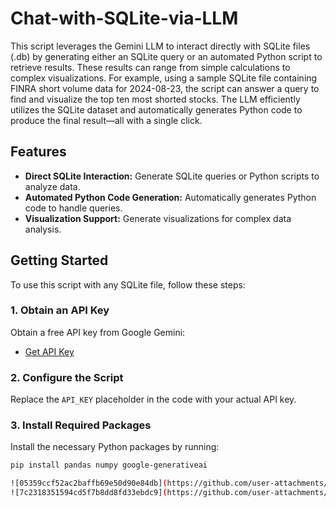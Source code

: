# Chat-with-SQLite-via-LLM

This script leverages the Gemini LLM to interact directly with SQLite files (.db) by generating either an SQLite query or an automated Python script to retrieve results. These results can range from simple calculations to complex visualizations. For example, using a sample SQLite file containing FINRA short volume data for 2024-08-23, the script can answer a query to find and visualize the top ten most shorted stocks. The LLM efficiently utilizes the SQLite dataset and automatically generates Python code to produce the final result—all with a single click.

## Features

- **Direct SQLite Interaction:** Generate SQLite queries or Python scripts to analyze data.
- **Automated Python Code Generation:** Automatically generates Python code to handle queries.
- **Visualization Support:** Generate visualizations for complex data analysis.

## Getting Started

To use this script with any SQLite file, follow these steps:

### 1. Obtain an API Key

Obtain a free API key from Google Gemini:

- [Get API Key](https://ai.google.dev/gemini-api/docs/api-key)

### 2. Configure the Script

Replace the `API_KEY` placeholder in the code with your actual API key.

### 3. Install Required Packages

Install the necessary Python packages by running:

```sh
pip install pandas numpy google-generativeai

![05359ccf52ac2baffb69e50d90e84db](https://github.com/user-attachments/assets/d13630ca-d890-4835-89c6-0f317da77fca)
![7c2318351594cd5f7b8dd8fd33ebdc9](https://github.com/user-attachments/assets/738680fa-9ce3-4356-a50c-9aa60140b708)


